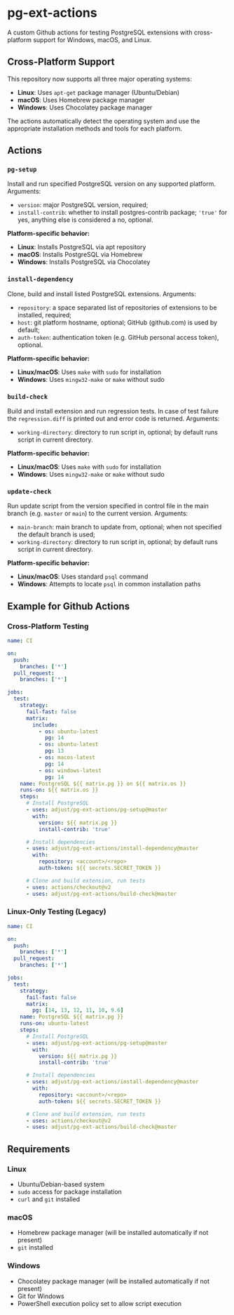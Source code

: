 # pg-ext-actions

A custom Github actions for testing PostgreSQL extensions with cross-platform support for Windows, macOS, and Linux.

## Cross-Platform Support

This repository now supports all three major operating systems:

- **Linux**: Uses `apt-get` package manager (Ubuntu/Debian)
- **macOS**: Uses Homebrew package manager
- **Windows**: Uses Chocolatey package manager

The actions automatically detect the operating system and use the appropriate installation methods and tools for each platform.

## Actions

### `pg-setup`

Install and run specified PostgreSQL version on any supported platform.
Arguments:

- `version`: major PostgreSQL version, required;
- `install-contrib`: whether to install postgres-contrib package; `'true'` for yes, anything else is considered a no, optional.

**Platform-specific behavior:**

- **Linux**: Installs PostgreSQL via apt repository
- **macOS**: Installs PostgreSQL via Homebrew
- **Windows**: Installs PostgreSQL via Chocolatey

### `install-dependency`

Clone, build and install listed PostgreSQL extensions.
Arguments:

- `repository`: a space separated list of repositories of extensions to be installed, required;
- `host`: git platform hostname, optional; GitHub (github.com) is used by default;
- `auth-token`: authentication token (e.g. GitHub personal access token), optional.

**Platform-specific behavior:**

- **Linux/macOS**: Uses `make` with `sudo` for installation
- **Windows**: Uses `mingw32-make` or `make` without sudo

### `build-check`

Build and install extension and run regression tests. In case of test failure the `regression.diff` is printed out and error code is returned.
Arguments:

- `working-directory`: directory to run script in, optional; by default runs script in current directory.

**Platform-specific behavior:**

- **Linux/macOS**: Uses `make` with `sudo` for installation
- **Windows**: Uses `mingw32-make` or `make` without sudo

### `update-check`

Run update script from the version specified in control file in the main branch (e.g. `master` or `main`) to the current version.
Arguments:

- `main-branch`: main branch to update from, optional; when not specified the default branch is used;
- `working-directory`: directory to run script in, optional; by default runs script in current directory.

**Platform-specific behavior:**

- **Linux/macOS**: Uses standard `psql` command
- **Windows**: Attempts to locate `psql` in common installation paths

## Example for Github Actions

### Cross-Platform Testing

```yaml
name: CI

on:
  push:
    branches: ['*']
  pull_request:
    branches: ['*']

jobs:
  test:
    strategy:
      fail-fast: false
      matrix:
        include:
          - os: ubuntu-latest
            pg: 14
          - os: ubuntu-latest
            pg: 13
          - os: macos-latest
            pg: 14
          - os: windows-latest
            pg: 14
    name: PostgreSQL ${{ matrix.pg }} on ${{ matrix.os }}
    runs-on: ${{ matrix.os }}
    steps:
      # Install PostgreSQL
      - uses: adjust/pg-ext-actions/pg-setup@master
        with:
          version: ${{ matrix.pg }}
          install-contrib: 'true'

      # Install dependencies
      - uses: adjust/pg-ext-actions/install-dependency@master
        with:
          repository: <account>/<repo>
          auth-token: ${{ secrets.SECRET_TOKEN }}

      # Clone and build extension, run tests
      - uses: actions/checkout@v2
      - uses: adjust/pg-ext-actions/build-check@master
```

### Linux-Only Testing (Legacy)

```yaml
name: CI

on:
  push:
    branches: ['*']
  pull_request:
    branches: ['*']

jobs:
  test:
    strategy:
      fail-fast: false
      matrix:
        pg: [14, 13, 12, 11, 10, 9.6]
    name: PostgreSQL ${{ matrix.pg }}
    runs-on: ubuntu-latest
    steps:
      # Install PostgreSQL
      - uses: adjust/pg-ext-actions/pg-setup@master
        with:
          version: ${{ matrix.pg }}
          install-contrib: 'true'

      # Install dependencies
      - uses: adjust/pg-ext-actions/install-dependency@master
        with:
          repository: <account>/<repo>
          auth-token: ${{ secrets.SECRET_TOKEN }}

      # Clone and build extension, run tests
      - uses: actions/checkout@v2
      - uses: adjust/pg-ext-actions/build-check@master
```

## Requirements

### Linux

- Ubuntu/Debian-based system
- `sudo` access for package installation
- `curl` and `git` installed

### macOS

- Homebrew package manager (will be installed automatically if not present)
- `git` installed

### Windows

- Chocolatey package manager (will be installed automatically if not present)
- Git for Windows
- PowerShell execution policy set to allow script execution
